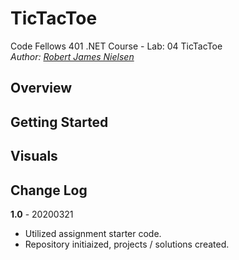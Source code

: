 # TicTacToe

Code Fellows 401 .NET Course - Lab: 04 TicTacToe  
_Author: [Robert James Nielsen](https://github.com/robertjnielsen)_

## Overview

## Getting Started

## Visuals

## Change Log

**1.0** - 20200321
- Utilized assignment starter code.
- Repository initiaized, projects / solutions created.